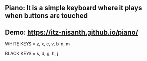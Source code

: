 ## Piano: It is a simple keyboard where it plays when buttons are touched

## Demo: https://itz-nisanth.github.io/piano/

WHITE KEYS = z, x, c, v, b, n, m

BLACK KEYS = s, d, g, h, j
